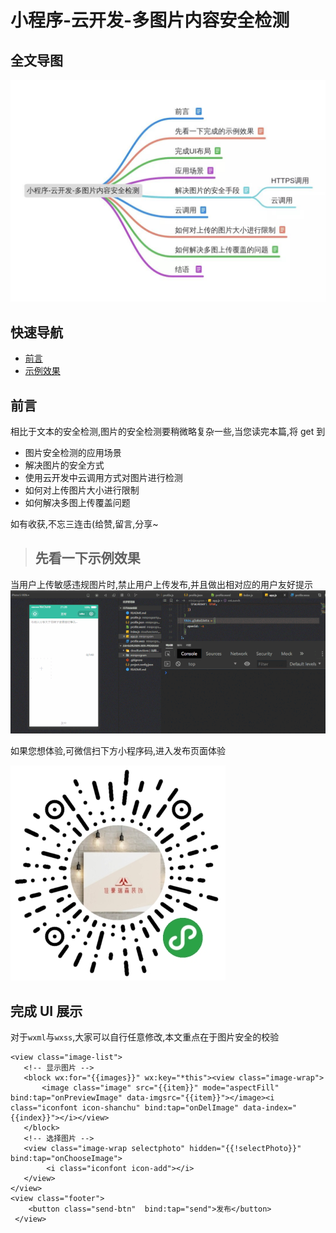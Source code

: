 # 小程序-云开发-多图片内容安全检测

## 全文导图

<img class="medium-zoom" src="../images/img-security-check/guide-map.jpg" alt="小程序-云开发-多图片内容安全检测" />

## 快速导航

- [前言](#前言)
- [示例效果](#先看一下示例效果)

## 前言

相比于文本的安全检测,图片的安全检测要稍微略复杂一些,当您读完本篇,将 get 到

- 图片安全检测的应用场景
- 解决图片的安全方式
- 使用云开发中云调用方式对图片进行检测
- 如何对上传图片大小进行限制
- 如何解决多图上传覆盖问题

如有收获,不忘三连击(给赞,留言,分享~

> ## 先看一下示例效果

当用户上传敏感违规图片时,禁止用户上传发布,并且做出相对应的用户友好提示
<img class="medium-zoom" src="../images/img-security-check/finish-demo.gif" alt="最终完成实例效果">

如果您想体验,可微信扫下方小程序码,进入发布页面体验

<img class="medium-zoom" src="../images/img-security-check/jiahao-ruisen-min-code.jpg" alt="佳豪瑞森装饰微信小程序码">

## 完成 UI 展示

对于`wxml`与`wxss`,大家可以自行任意修改,本文重点在于图片安全的校验

```
<view class="image-list">
   <!-- 显示图片 -->
   <block wx:for="{{images}}" wx:key="*this"><view class="image-wrap">
       <image class="image" src="{{item}}" mode="aspectFill" bind:tap="onPreviewImage" data-imgsrc="{{item}}"></image><i class="iconfont icon-shanchu" bind:tap="onDelImage" data-index="{{index}}"></i></view>
   </block>
   <!-- 选择图片 -->
   <view class="image-wrap selectphoto" hidden="{{!selectPhoto}}" bind:tap="onChooseImage">
        <i class="iconfont icon-add"></i>
   </view>
</view>
<view class="footer">
    <button class="send-btn"  bind:tap="send">发布</button>
 </view>
```
